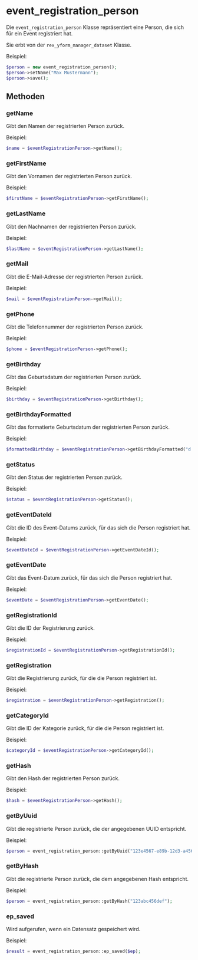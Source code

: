 # event_registration_person

Die `event_registration_person` Klasse repräsentiert eine Person, die sich für ein Event registriert hat.

Sie erbt von der `rex_yform_manager_dataset` Klasse.

Beispiel:

```php
$person = new event_registration_person();
$person->setName("Max Mustermann");
$person->save();
```

## Methoden

### getName

Gibt den Namen der registrierten Person zurück.

Beispiel:

```php
$name = $eventRegistrationPerson->getName();
```

### getFirstName

Gibt den Vornamen der registrierten Person zurück.

Beispiel:

```php
$firstName = $eventRegistrationPerson->getFirstName();
```

### getLastName

Gibt den Nachnamen der registrierten Person zurück.

Beispiel:

```php
$lastName = $eventRegistrationPerson->getLastName();
```

### getMail

Gibt die E-Mail-Adresse der registrierten Person zurück.

Beispiel:

```php
$mail = $eventRegistrationPerson->getMail();
```

### getPhone

Gibt die Telefonnummer der registrierten Person zurück.

Beispiel:

```php
$phone = $eventRegistrationPerson->getPhone();
```

### getBirthday

Gibt das Geburtsdatum der registrierten Person zurück.

Beispiel:

```php
$birthday = $eventRegistrationPerson->getBirthday();
```

### getBirthdayFormatted

Gibt das formatierte Geburtsdatum der registrierten Person zurück.

Beispiel:

```php
$formattedBirthday = $eventRegistrationPerson->getBirthdayFormatted("d.m.Y");
```

### getStatus

Gibt den Status der registrierten Person zurück.

Beispiel:

```php
$status = $eventRegistrationPerson->getStatus();
```

### getEventDateId

Gibt die ID des Event-Datums zurück, für das sich die Person registriert hat.

Beispiel:

```php
$eventDateId = $eventRegistrationPerson->getEventDateId();
```

### getEventDate

Gibt das Event-Datum zurück, für das sich die Person registriert hat.

Beispiel:

```php
$eventDate = $eventRegistrationPerson->getEventDate();
```

### getRegistrationId

Gibt die ID der Registrierung zurück.

Beispiel:

```php
$registrationId = $eventRegistrationPerson->getRegistrationId();
```

### getRegistration

Gibt die Registrierung zurück, für die die Person registriert ist.

Beispiel:

```php
$registration = $eventRegistrationPerson->getRegistration();
```

### getCategoryId

Gibt die ID der Kategorie zurück, für die die Person registriert ist.

Beispiel:

```php
$categoryId = $eventRegistrationPerson->getCategoryId();
```

### getHash

Gibt den Hash der registrierten Person zurück.

Beispiel:

```php
$hash = $eventRegistrationPerson->getHash();
```

### getByUuid

Gibt die registrierte Person zurück, die der angegebenen UUID entspricht.

Beispiel:

```php
$person = event_registration_person::getByUuid("123e4567-e89b-12d3-a456-426614174000");
```

### getByHash

Gibt die registrierte Person zurück, die dem angegebenen Hash entspricht.

Beispiel:

```php
$person = event_registration_person::getByHash("123abc456def");
```

### ep_saved

Wird aufgerufen, wenn ein Datensatz gespeichert wird.

Beispiel:

```php
$result = event_registration_person::ep_saved($ep);
```
